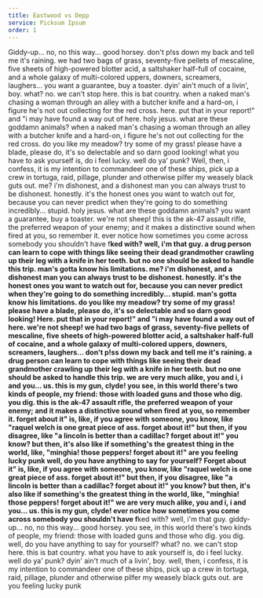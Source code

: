 ```yaml
---
title: Eastwood vs Depp
service: Picksum Ipsum
order: 1
---
```


Giddy-up... no, no this way... good horsey. don't p!ss down my back and tell me it's raining. we had two bags of grass, seventy-five pellets of mescaline, five sheets of high-powered blotter acid, a saltshaker half-full of cocaine, and a whole galaxy of multi-colored uppers, downers, screamers, laughers... you want a guarantee, buy a toaster. dyin' ain't much of a livin', boy. what? no. we can't stop here. this is bat country. when a naked man's chasing a woman through an alley with a butcher knife and a hard-on, i figure he's not out collecting for the red cross. here. put that in your report!" and "i may have found a way out of here. holy jesus. what are these goddamn animals? when a naked man's chasing a woman through an alley with a butcher knife and a hard-on, i figure he's not out collecting for the red cross. do you like my meadow? try some of my grass! please have a blade, please do, it's so delectable and so darn good looking! what you have to ask yourself is, do i feel lucky. well do ya' punk?
Well, then, i confess, it is my intention to commandeer one of these ships, pick up a crew in tortuga, raid, pillage, plunder and otherwise pilfer my weasely black guts out. me? i'm dishonest, and a dishonest man you can always trust to be dishonest. honestly. it's the honest ones you want to watch out for, because you can never predict when they're going to do something incredibly... stupid. holy jesus. what are these goddamn animals? you want a guarantee, buy a toaster. we're not sheep! this is the ak-47 assault rifle, the preferred weapon of your enemy; and it makes a distinctive sound when fired at you, so remember it. ever notice how sometimes you come across somebody you shouldn't have f**ked with? well, i'm that guy. a drug person can learn to cope with things like seeing their dead grandmother crawling up their leg with a knife in her teeth. but no one should be asked to handle this trip. man's gotta know his limitations. me? i'm dishonest, and a dishonest man you can always trust to be dishonest. honestly. it's the honest ones you want to watch out for, because you can never predict when they're going to do something incredibly... stupid. man's gotta know his limitations. do you like my meadow? try some of my grass! please have a blade, please do, it's so delectable and so darn good looking!
Here. put that in your report!" and "i may have found a way out of here. we're not sheep! we had two bags of grass, seventy-five pellets of mescaline, five sheets of high-powered blotter acid, a saltshaker half-full of cocaine, and a whole galaxy of multi-colored uppers, downers, screamers, laughers... don't p!ss down my back and tell me it's raining. a drug person can learn to cope with things like seeing their dead grandmother crawling up their leg with a knife in her teeth. but no one should be asked to handle this trip. we are very much alike, you and i, i and you... us. this is my gun, clyde! you see, in this world there's two kinds of people, my friend: those with loaded guns and those who dig. you dig. this is the ak-47 assault rifle, the preferred weapon of your enemy; and it makes a distinctive sound when fired at you, so remember it. forget about it" is, like, if you agree with someone, you know, like "raquel welch is one great piece of ass. forget about it!" but then, if you disagree, like "a lincoln is better than a cadillac? forget about it!" you know? but then, it's also like if something's the greatest thing in the world, like, "minghia! those peppers! forget about it!" are you feeling lucky punk well, do you have anything to say for yourself?
Forget about it" is, like, if you agree with someone, you know, like "raquel welch is one great piece of ass. forget about it!" but then, if you disagree, like "a lincoln is better than a cadillac? forget about it!" you know? but then, it's also like if something's the greatest thing in the world, like, "minghia! those peppers! forget about it!" we are very much alike, you and i, i and you... us. this is my gun, clyde! ever notice how sometimes you come across somebody you shouldn't have f**ked with? well, i'm that guy. giddy-up... no, no this way... good horsey. you see, in this world there's two kinds of people, my friend: those with loaded guns and those who dig. you dig. well, do you have anything to say for yourself? what? no. we can't stop here. this is bat country. what you have to ask yourself is, do i feel lucky. well do ya' punk? dyin' ain't much of a livin', boy. well, then, i confess, it is my intention to commandeer one of these ships, pick up a crew in tortuga, raid, pillage, plunder and otherwise pilfer my weasely black guts out. are you feeling lucky punk
